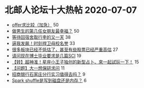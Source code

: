 # 北邮人论坛十大热帖 2020-07-07

- [offer求比较（加急）](https://bbs.byr.cn/article/WorkLife/1148596) 50
- [做男生的第几任女朋友最幸福？](https://bbs.byr.cn/article/Feeling/3150321) 50
- [等待回宿舍取行李的又一天](https://bbs.byr.cn/article/Talking/6207708) 38
- [逼我发飙！时刻捍卫母校名誉](https://bbs.byr.cn/article/Picture/3259567) 33
- [很多板块已经不低估了，甚至有些股票已经严重高估](https://bbs.byr.cn/article/Financial/78720) 27
- [请问现在博士毕业要求是几篇SCI](https://bbs.byr.cn/article/Paper/41379) 19
- [【转】超神准！星座小王子独创的新型占卜、來一起試玩一下！](https://bbs.byr.cn/article/Constellations/326533) 15
- [【问题】大一想保研求问](https://bbs.byr.cn/article/AimGraduate/1193379) 11
- [招商银行石家庄分行实习值得去吗？](https://bbs.byr.cn/article/Job/2094776) 9
- [Spark shuffle是写到磁盘还是内存？](https://bbs.byr.cn/article/ML_DM/36807) 6


